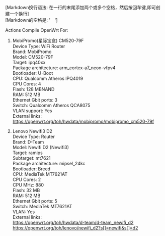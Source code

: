 [Markdown换行语法: 在一行的末尾添加两个或多个空格，然后按回车键,即可创建一个换行]  
[Markdown的空格是: '&emsp;']

Actions Compile OpenWrt For:  

1. MobiPromo(星际宝盒) CM520-79F  
   Device Type: WiFi Router  
   Brand: MobiPromo  
   Model: CM520-79F  
   Target: ipq40xx  
   Package architecture: arm_cortex-a7_neon-vfpv4  
   Bootloader: U-Boot  
   CPU: Qualcomm Atheros IPQ4019  
   CPU Cores: 4  
   Flash: 128 MBNAND  
   RAM: 512 MB  
   Ethernet Gbit ports: 3  
   Switch: Qualcomm Atheros QCA8075  
   VLAN support: Yes  
External links:  
   https://openwrt.org/toh/hwdata/mobipromo/mobipromo_cm520-79f  

2. Lenovo Newifi3 D2  
   Device Type: Router  
   Brand: D-Team  
   Model: Newifi D2 (Newifi3)  
   Target: ramips  
   Subtarget: mt7621  
   Package architecture: mipsel_24kc  
   Bootloader: Breed  
   CPU: MediaTek MT7621AT  
   CPU Cores: 2  
   CPU MHz: 880  
   Flash: 32 MB  
   RAM: 512 MB  
   Ethernet Gbit ports: 5  
   Switch: MediaTek MT7621AT  
   VLAN: Yes  
External links:  
   https://openwrt.org/toh/hwdata/d-team/d-team_newifi_d2  
   https://openwrt.org/toh/lenovo/newifi_d2?s[]=newifi&s[]=d2  

